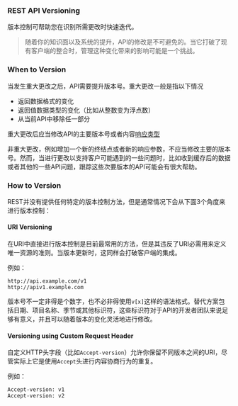 ### REST API Versioning

版本控制可帮助您在识别所需更改时快速迭代。 

> 随着你的知识面以及系统的提升，API的修改是不可避免的。当它打破了现有客户端的整合时，管理这种变化带来的影响可能是一个挑战。

### When to Version

当发生重大更改之后，API需要提升版本号。重大更改一般是指以下情况

* 返回数据格式的变化
* 返回值数据类型的变化（比如从整数变为浮点数）
* 从当前API中移除任一部分

重大更改后应当修改API的主要版本号或者内容[响应类型](https://www.iana.org/assignments/media-types/media-types.xhtml)

非重大更改，例如增加一个新的终结点或者新的响应参数，不应当修改主要的版本号。然而，当进行更改以支持客户可能遇到的一些问题时，比如收到缓存后的数据或者其他的一些API问题，跟踪这些次要版本的API可能会有很大帮助。

### How to Version

REST并没有提供任何特定的版本控制方法，但是通常情况下会从下面3个角度来进行版本控制：

#### URI Versioning

在URI中直接进行版本控制是目前最常用的方法，但是其违反了URI必需用来定义唯一资源的准则。当版本更新时，这同样会打破客户端的集成。

例如：

```
http://api.example.com/v1
http://apiv1.example.com
```

版本号不一定非得是个数字，也不必非得使用`v[x]`这样的语法格式。替代方案包括日期、项目名称、季节或其他标识符，这些标识符对于API的开发者团队来说足够有意义，并且可以随着版本的变化灵活地进行修改。

#### Versioning using Custom Request Header

自定义HTTP头字段（比如`Accept-version`）允许你保留不同版本之间的URI，尽管实际上它是使用`Accept`头进行内容协商行为的重复。

例如：

```
Accept-version: v1
Accept-version: v2
```

